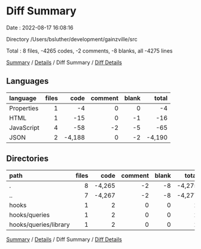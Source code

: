 # Diff Summary

Date : 2022-08-17 16:08:16

Directory /Users/bsluther/development/gainzville/src

Total : 8 files,  -4265 codes, -2 comments, -8 blanks, all -4275 lines

[Summary](results.md) / [Details](details.md) / Diff Summary / [Diff Details](diff-details.md)

## Languages
| language | files | code | comment | blank | total |
| :--- | ---: | ---: | ---: | ---: | ---: |
| Properties | 1 | -4 | 0 | 0 | -4 |
| HTML | 1 | -15 | 0 | -1 | -16 |
| JavaScript | 4 | -58 | -2 | -5 | -65 |
| JSON | 2 | -4,188 | 0 | -2 | -4,190 |

## Directories
| path | files | code | comment | blank | total |
| :--- | ---: | ---: | ---: | ---: | ---: |
| . | 8 | -4,265 | -2 | -8 | -4,275 |
| .. | 7 | -4,267 | -2 | -8 | -4,277 |
| hooks | 1 | 2 | 0 | 0 | 2 |
| hooks/queries | 1 | 2 | 0 | 0 | 2 |
| hooks/queries/library | 1 | 2 | 0 | 0 | 2 |

[Summary](results.md) / [Details](details.md) / Diff Summary / [Diff Details](diff-details.md)